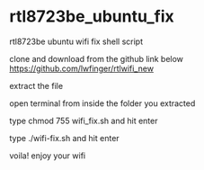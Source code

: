 # rtl8723be_ubuntu_fix
rtl8723be ubuntu wifi fix shell script

clone and download from the github link below
https://github.com/lwfinger/rtlwifi_new

extract the file

open terminal from inside the folder you extracted

type chmod 755 wifi_fix.sh and hit enter

type ./wifi-fix.sh and hit enter

voila! enjoy your wifi


